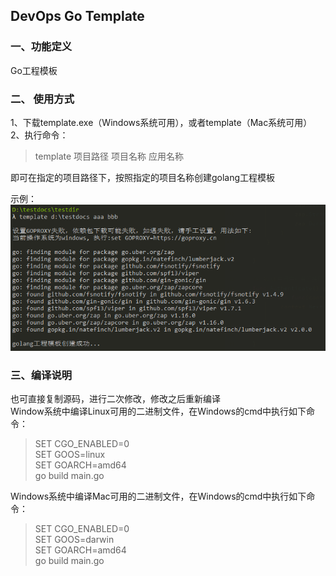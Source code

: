 ## DevOps Go Template

### 一、功能定义
Go工程模板  

### 二、 使用方式 
1、下载template.exe（Windows系统可用），或者template（Mac系统可用）  
2、执行命令：  
>template 项目路径 项目名称 应用名称

即可在指定的项目路径下，按照指定的项目名称创建golang工程模板  

示例：  
![alt 示例](example.png)

### 三、编译说明  
也可直接复制源码，进行二次修改，修改之后重新编译      
Window系统中编译Linux可用的二进制文件，在Windows的cmd中执行如下命令：  
>SET CGO_ENABLED=0  
SET GOOS=linux  
SET GOARCH=amd64  
go build main.go   

Windows系统中编译Mac可用的二进制文件，在Windows的cmd中执行如下命令：  
>SET CGO_ENABLED=0  
SET GOOS=darwin  
SET GOARCH=amd64  
go build main.go   

